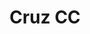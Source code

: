 ---
title: Cruz CC
date: 
draft: false

# descripcion
description : Cruz CC

materials: Plata 925

color: Plateado

dimensions: 0,9 cm

code: 01-03-0261

type: "Aros"

categories: []

price: $2.270,00

# Images
# first image will be shown in the product page
images:
  # - image: "images/path_to_image"
  # La ubicacion de las imagenes es imagenes/Aros/Aros.Microcubic/01-03-0261-cruz-cc
  - image: "./images/aros/microcubic/01-03-0261-cruz-cc_a.jpeg"
  - image: "./images/aros/microcubic/01-03-0261-cruz-cc_b.jpeg"
---